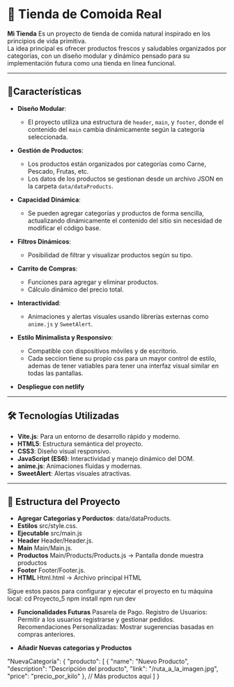 # 🥩 Tienda de Comoida Real

**Mi Tienda** Es un proyecto de tienda de comida natural inspirado en los principios de vida primitiva.  
La idea principal es ofrecer productos frescos y saludables organizados por categorías, con un diseño modular y dinámico pensado para su implementación futura como una tienda en línea funcional.

---

## 🔧Características
- **Diseño Modular**: 
  - El proyecto utiliza una estructura de `header`, `main`, y `footer`, donde el contenido del `main` cambia dinámicamente según la categoría seleccionada.
- **Gestión de Productos**:
  - Los productos están organizados por categorías como Carne, Pescado, Frutas, etc.
  - Los datos de los productos se gestionan desde un archivo JSON en la carpeta `data/dataProducts`.
- **Capacidad Dinámica**:
  - Se pueden agregar categorías y productos de forma sencilla, actualizando dinámicamente el contenido del sitio sin necesidad de modificar el código base.
- **Filtros Dinámicos**:
  - Posibilidad de filtrar y visualizar productos según su tipo.
- **Carrito de Compras**:
  - Funciones para agregar y eliminar productos.
  - Cálculo dinámico del precio total.
- **Interactividad**:
  - Animaciones y alertas visuales usando librerías externas como `anime.js` y `SweetAlert`.
- **Estilo Minimalista y Responsivo**:
  - Compatible con dispositivos móviles y de escritorio.
  - Cada seccion tiene su propio css para un mayor control de estilo, ademas de tener vatiables para tener una interfaz visual similar en todas las pantallas.

- **Despliegue con netlify**

---

## 🛠️ Tecnologías Utilizadas
- **Vite.js**: Para un entorno de desarrollo rápido y moderno.
- **HTML5**: Estructura semántica del proyecto.
- **CSS3**: Diseño visual responsivo.
- **JavaScript (ES6)**: Interactividad y manejo dinámico del DOM.
- **anime.js**: Animaciones fluidas y modernas.
- **SweetAlert**: Alertas visuales atractivas.

---

## 📂 Estructura del Proyecto
- **Agregar Categorias y Porductos**: data/dataProducts.
- **Estilos** src/style.css.
- **Ejecutable** src/main.js
- **Header** Header/Header.js.
- **Main** Main/Main.js. 
- **Productos** Main/Products/Products.js -> Pantalla donde muestra productos
- **Footer** Footer/Footer.js.
- **HTML** Html.html -> Archivo principal HTML


Sigue estos pasos para configurar y ejecutar el proyecto en tu máquina local:
cd Proyecto_5
npm install
npm run dev



- **Funcionalidades Futuras**
Pasarela de Pago.
Registro de Usuarios: Permitir a los usuarios registrarse y gestionar pedidos.
Recomendaciones Personalizadas: Mostrar sugerencias basadas en compras anteriores.


- **Añadir Nuevas categorias y Productos**

"NuevaCategoría": {
  "producto": [
    { 
      "name": "Nuevo Producto",
      "description": "Descripción del producto",
      "link": "/ruta_a_la_imagen.jpg",
      "price": "precio_por_kilo"
    },
    // Más productos aquí
  ]
}
